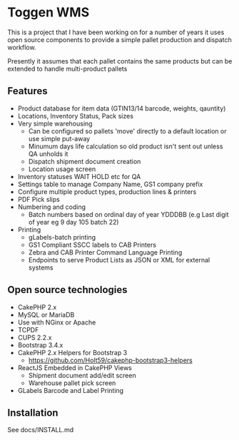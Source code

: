 # Toggen WMS
This is a project that I have been working on for a number of years it uses open source components to provide a simple pallet production and dispatch workflow.

Presently it assumes that each pallet contains the same products but can be extended to handle multi-product pallets

## Features
* Product database for item data (GTIN13/14 barcode, weights, qauntity)
* Locations, Inventory Status, Pack sizes
* Very simple warehousing
    * Can be configured so pallets 'move' directly to a default location or use simple put-away
    * Minumum days life calculation so old product isn't sent out unless QA unholds it
    * Dispatch shipment document creation
    * Location usage screen
* Inventory statuses WAIT HOLD etc for QA
* Settings table to manage Company Name, GS1 company prefix
* Configure multiple product types, production lines  & printers
* PDF Pick slips
* Numbering and coding
    * Batch numbers based on ordinal day of year YDDDBB (e.g Last digit of year eg 9 day 105 batch 22)
* Printing
    * gLabels-batch printing
    * GS1 Compliant SSCC labels to CAB Printers
    * Zebra and CAB Printer Command Language Printing
    * Endpoints to serve Product Lists as JSON or XML for external systems

## Open source technologies
* CakePHP 2.x
* MySQL or MariaDB
* Use with NGinx or Apache
* TCPDF
* CUPS 2.2.x
* Bootstrap 3.4.x
* CakePHP 2.x Helpers for Bootstrap 3
    * https://github.com/Holt59/cakephp-bootstrap3-helpers
* ReactJS Embedded in CakePHP Views
    * Shipment document add/edit screen
    * Warehouse pallet pick screen
* GLabels Barcode and Label Printing

## Installation

See docs/INSTALL.md



